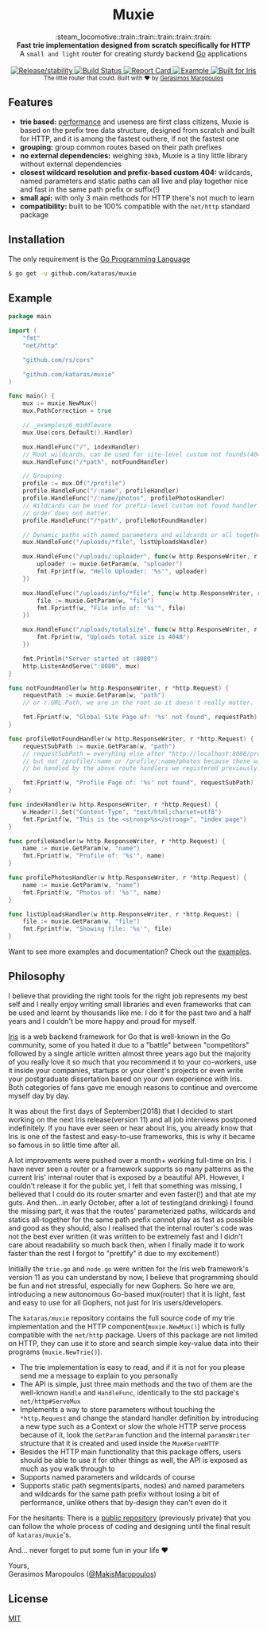 <h1 align="center">Muxie</h1>

<div align="center">
  :steam_locomotive::train::train::train::train::train:
</div>
<div align="center">
  <strong>Fast trie implementation designed from scratch specifically for HTTP</strong>
</div>
<div align="center">
  A <code>small and light</code> router for creating sturdy backend <a href="https://golang.org" alt="Go Programming Language">Go</a> applications
</div>

<br />

<div align="center">
  <!-- Release -->
  <a href="https://github.com/kataras/muxie/releases">
    <img src="https://img.shields.io/badge/release%20-v1.0-0077b3.svg?style=flat-squaree"
      alt="Release/stability" />
  </a>
  <!-- Build Status -->
  <a href="https://travis-ci.org/kataras/muxie">
    <img src="https://img.shields.io/travis/kataras/muxie/master.svg?style=flat-square"
      alt="Build Status" />
  </a>
  <!-- Report Card -->
  <a href="https://goreportcard.com/report/github.com/kataras/muxie">
    <img src="https://img.shields.io/badge/report%20card-a%2B-ff3333.svg?style=flat-square"
      alt="Report Card" />
  </a>
  <!-- Examples -->
  <a href="https://github.com/kataras/muxie/tree/master/_examples">
    <img src="https://img.shields.io/badge/learn%20by-examples-yellow.svg?style=flat-square"
      alt="Example" />
  </a>
  <!-- Built for Iris -->
  <a href="https://github.com/kataras/iris">
    <img src="https://img.shields.io/badge/built%20for-iris-0077b3.svg?style=flat-square"
      alt="Built for Iris" />
  </a>
</div>

<div align="center">
  <sub>The little router that could. Built with ❤︎ by
  <a href="https://twitter.com/MakisMaropoulos">Gerasimos Maropoulos</a>
</div>

<!-- [![Benchmark chart between muxie, httprouter, gin, gorilla mux, echo, vestigo and chi](_benchmarks/chart-17-oct-2018.png)](_benchmarks)

_Last updated on October 17, 2018._ Click [here](_benchmarks/README.md) to read more details. -->

## Features

- __trie based:__ [performance](_benchmarks/README.md) and useness are first class citizens, Muxie is based on the prefix tree data structure, designed from scratch and built for HTTP, and it is among the fastest outhere, if not the fastest one
- __grouping:__ group common routes based on their path prefixes
- __no external dependencies:__ weighing `30kb`, Muxie is a tiny little library without external dependencies
- __closest wildcard resolution and prefix-based custom 404:__ wildcards, named parameters and static paths can all live and play together nice and fast in the same path prefix or suffix(!)
- __small api:__ with only 3 main methods for HTTP there's not much to learn
- __compatibility:__ built to be 100% compatible with the `net/http` standard package

## Installation

The only requirement is the [Go Programming Language](https://golang.org/dl/)

```sh
$ go get -u github.com/kataras/muxie
```

## Example

```go
package main

import (
    "fmt"
    "net/http"

    "github.com/rs/cors"

    "github.com/kataras/muxie"
)

func main() {
    mux := muxie.NewMux()
    mux.PathCorrection = true

    // _examples/6_middleware
    mux.Use(cors.Default().Handler)

    mux.HandleFunc("/", indexHandler)
    // Root wildcards, can be used for site-level custom not founds(404).
    mux.HandleFunc("/*path", notFoundHandler)

    // Grouping.
    profile := mux.Of("/profile")
    profile.HandleFunc("/:name", profileHandler)
    profile.HandleFunc("/:name/photos", profilePhotosHandler)
    // Wildcards can be used for prefix-level custom not found handler as well,
    // order does not matter.
    profile.HandleFunc("/*path", profileNotFoundHandler)

    // Dynamic paths with named parameters and wildcards or all together!
    mux.HandleFunc("/uploads/*file", listUploadsHandler)

    mux.HandleFunc("/uploads/:uploader", func(w http.ResponseWriter, r *http.Request) {
        uploader := muxie.GetParam(w, "uploader")
        fmt.Fprintf(w, "Hello Uploader: '%s'", uploader)
    })

    mux.HandleFunc("/uploads/info/*file", func(w http.ResponseWriter, r *http.Request) {
        file := muxie.GetParam(w, "file")
        fmt.Fprintf(w, "File info of: '%s'", file)
    })

    mux.HandleFunc("/uploads/totalsize", func(w http.ResponseWriter, r *http.Request) {
        fmt.Fprint(w, "Uploads total size is 4048")
    })

    fmt.Println("Server started at :8080")
    http.ListenAndServe(":8080", mux)
}

func notFoundHandler(w http.ResponseWriter, r *http.Request) {
    requestPath := muxie.GetParam(w, "path")
    // or r.URL.Path, we are in the root so it doesn't really matter.

    fmt.Fprintf(w, "Global Site Page of: '%s' not found", requestPath)
}

func profileNotFoundHandler(w http.ResponseWriter, r *http.Request) {
    requestSubPath := muxie.GetParam(w, "path")
    // requestSubPath = everyhing else after "http://localhost:8080/profile/..." 
    // but not /profile/:name or /profile/:name/photos because those will
    // be handled by the above route handlers we registered previously.

    fmt.Fprintf(w, "Profile Page of: '%s' not found", requestSubPath)
}

func indexHandler(w http.ResponseWriter, r *http.Request) {
    w.Header().Set("Content-Type", "text/html;charset=utf8")
    fmt.Fprintf(w, "This is the <strong>%s</strong>", "index page")
}

func profileHandler(w http.ResponseWriter, r *http.Request) {
    name := muxie.GetParam(w, "name")
    fmt.Fprintf(w, "Profile of: '%s'", name)
}

func profilePhotosHandler(w http.ResponseWriter, r *http.Request) {
    name := muxie.GetParam(w, "name")
    fmt.Fprintf(w, "Photos of: '%s'", name)
}

func listUploadsHandler(w http.ResponseWriter, r *http.Request) {
    file := muxie.GetParam(w, "file")
    fmt.Fprintf(w, "Showing file: '%s'", file)
}

```
Want to see more examples and documentation? Check out the [examples](_examples).

## Philosophy

I believe that providing the right tools for the right job represents my best self
and I really enjoy writing small libraries and even frameworks that can be used and learnt by thousands like me.
I do it for the past two and a half years and I couldn't be more happy and proud for myself.

[Iris](https://github.com/kataras/iris) is a web backend framework for Go that is well-known in the Go community,
some of you hated it due to a "battle" between "competitors" followed by a single article written almost three years ago but the majority of you really love it so much that you recommend it to your co-workers, use it inside your companies, startups or your client's projects or even write your postgraduate dissertation based on your own experience with Iris. Both categories of fans
gave me enough reasons to continue and overcome myself day by day.

It was about the first days of September(2018) that I decided to start working on the next Iris release(version 11) and all job interviews postponed indefinitely.
If you have ever seen or hear about Iris, you already know that Iris is one of the fastest and easy-to-use frameworks, this is why it became so famous in so little time after all. 

A lot improvements were pushed over a month+ working full-time on Iris.
I have never seen a router or a framework supports so many patterns as the current Iris' internal router that is exposed by a beautiful API. However, I couldn't release it for the public yet, I felt that something was missing, I believed that I could do its router smarter and even faster(!) and that ate my guts. And then...in early October, after a lot of testing(and drinking) I found the missing part, it was that the routes' parameterized paths, wildcards and statics all-together for the same path prefix cannot play as fast as possible and good as they should, also I realised that the internal router's code was not the best ever written (it was written to be extremely fast and I didn't care about readability so much back then, when I finally made it to work faster than the rest I forgot to "prettify" it due to my excitement!)

Initially the `trie.go` and `node.go` were written for the Iris web framework's version 11 as you can understand by now, I believe that programming should be fun and not stressful, especially for new Gophers. So here we are, introducing a new autonomous Go-based mux(router) that it is light, fast and easy to use for all Gophers, not just for Iris users/developers.

The `kataras/muxie` repository contains the full source code of my trie implementation and the HTTP component(`muxie.NewMux()`) which is fully compatible with the `net/http` package. Users of this package are not limited on HTTP, they can use it to store and search simple key-value data into their programs (`muxie.NewTrie()`).


- The trie implementation is easy to read, and if it is not for you please send me a message to explain to you personally
- The API is simple, just three main methods and the two of them are the well-known `Handle` and `HandleFunc`, identically to the std package's `net/http#ServeMux`
- Implements a way to store parameters without touching the `*http.Request` and change the standard handler definition by introducing a new type such as a Context or slow the whole HTTP serve process because of it, look the `GetParam` function and the internal `paramsWriter` structure that it is created and used inside the `Mux#ServeHTTP`
- Besides the HTTP main functionality that this package offers, users should be able to use it for other things as well, the API is exposed as much as you walk through to
- Supports named parameters and wildcards of course
- Supports static path segments(parts, nodes) and named parameters and wildcards for the same path prefix without losing a bit of performance, unlike others that by-design they can't even do it

For the hesitants: There is a [public repository](https://github.com/kataras/trie-examples-to-remember-again) (previously private) that you can follow the whole process of coding and designing until the final result of `kataras/muxie`'s.

And... never forget to put some fun in your life ❤︎

Yours,<br />
Gerasimos Maropoulos ([@MakisMaropoulos](https://twitter.com/MakisMaropoulos))

## License
[MIT](https://tldrlegal.com/license/mit-license)
